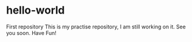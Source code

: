 # hello-world
First repository 
This is my practise repository, I am still working on it. See you soon. Have Fun!
